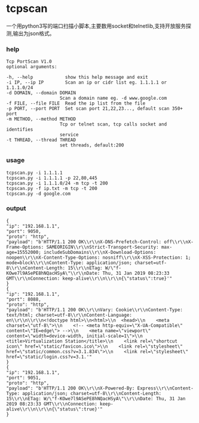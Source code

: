 # tcpscan

一个用python3写的端口扫描小脚本,主要数用socket和telnetlib,支持开放服务探测,输出为json格式。
### help

    Tcp PortScan V1.0 
    optional arguments:

    -h, --help            show this help message and exit
    -i IP, --ip IP        Scan an ip or cidr list eg. 1.1.1.1 or 1.1.1.0/24
    -d DOMAIN, --domain DOMAIN
                        Scan a domain name eg. -d www.google.com
    -f FILE, --file FILE  Read the ip list from the file
    -p PORT, --port PORT  Set scan port 21,22,23..., default scan 350+ port
    -m METHOD, --method METHOD
                        Tcp or telnet scan, tcp calls socket and identifies
                        service
    -t THREAD, --thread THREAD
                        set threads, default:200
                        

### usage
    tcpscan.py -i 1.1.1.1
    tcpscan.py -i 1.1.1.1 -p 22,80,445
    tcpscan.py -i 1.1.1.0/24 -m tcp -t 200
    tcpscan.py -f ip.txt -m tcp -t 200
    tcpscan.py -d google.com

### output
    {
    "ip": "192.168.1.1",
    "port": 9050,
    "proto": "http",
    "payload": "b'HTTP/1.1 200 OK\\r\\nX-DNS-Prefetch-Control: off\\r\\nX-Frame-Options: SAMEORIGIN\\r\\nStrict-Transport-Security: max-age=15552000; includeSubDomains\\r\\nX-Download-Options: noopen\\r\\nX-Content-Type-Options: nosniff\\r\\nX-XSS-Protection: 1; mode=block\\r\\nContent-Type: application/json; charset=utf-8\\r\\nContent-Length: 15\\r\\nETag: W/\"f-KOwe7l9ASePE8hNQacHSyA\"\\r\\nDate: Thu, 31 Jan 2019 08:23:33 GMT\\r\\nConnection: keep-alive\\r\\n\\r\\n{\"status\":true}'"
    }
    {
    "ip": "192.168.1.1",
    "port": 8088,
    "proto": "http",
    "payload": "b'HTTP/1.1 200 OK\\r\\nVary: Cookie\\r\\nContent-Type: text/html; charset=utf-8\\r\\nContent-Language: en\\r\\n\\r\\n<!doctype html>\\n<html>\\n  <head>\\n    <meta charset=\"utf-8\">\\n    <!-- <meta http-equiv=\"X-UA-Compatible\" content=\"IE=edge\"> -->\\n    <meta name=\"viewport\" content=\"width=device-width, initial-scale=1\">\\n    <title>Virtualization Station</title>\\n    <link rel=\"shortcut icon\" href=\"static/favicon.ico\">\\n    <link rel=\"stylesheet\" href=\"static/common.css?v=3.1.834\">\\n    <link rel=\"stylesheet\" href=\"static/login.css?v=3.1.'"
    }
    {
    "ip": "192.168.1.1",
    "port": 9051,
    "proto": "http",
    "payload": "b'HTTP/1.1 200 OK\\r\\nX-Powered-By: Express\\r\\nContent-Type: application/json; charset=utf-8\\r\\nContent-Length: 15\\r\\nETag: W/\"f-KOwe7l9ASePE8hNQacHSyA\"\\r\\nDate: Thu, 31 Jan 2019 08:23:33 GMT\\r\\nConnection: keep-alive\\r\\n\\r\\n{\"status\":true}'"
    }
